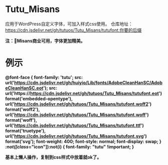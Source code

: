 # Tutu_Misans
应用于WordPress自定义字体，可加入样式css使用。
仓库地址：https://cdn.jsdelivr.net/gh/tutuos/Tutu_Misans/tutufont.你要的后缀

<Strong>注：🤣Misans商业可用，字体更加精美。<Strong>

# 例示
@font-face {
font-family: 'tutu';
src: url('https://cdn.jsdelivr.net/gh/huiyio/Lib/fonts/AdobeCleanHanSC/AdobeCleanHanSC.eot');
src:
url('https://https://cdn.jsdelivr.net/gh/tutuos/Tutu_Misans/tutufont.eot') format('embedded-opentype'),
url('https://cdn.jsdelivr.net/gh/tutuos/Tutu_Misans/tutufont.woff2') format('woff2'),
url('https://cdn.jsdelivr.net/gh/tutuos/Tutu_Misans/tutufont.woff') format('woff'),
url('https://cdn.jsdelivr.net/gh/tutuos/Tutu_Misans/tutufont.ttf') format('truetype'),
url('https://cdn.jsdelivr.net/gh/tutuos/Tutu_Misans/tutufont.svg') format('svg');
font-weight: 400;
font-style: normal;
font-display: swap;
}
*:not([class*="icon"]):not(i) {
font-family: "tutu" !important;
}

基本上懒人操作，复制到css样式中放着就ok了。
